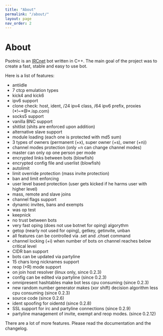 ```yaml
---
title: "About"
permalink: "/about/"
layout: page
nav_order: 2
---
```

# About
Psotnic is an [IRCnet](https://www.ircnet.com/) bot written in C++. The main goal of the project was to create a fast, stable and easy to use bot.

Here is a list of features:

* antiidle
* 7 ctcp emulation types
* kick4 and kick6
* ipv6 support
* clone check: host, ident, /24 ipv4 class, /64 ipv6 prefix, proxies (\*!~\*@\*.isp.com)
* socks5 support
* vanilla BNC support
* shitlist (shits are enforced upon addition)
* alternative slave support
* module loading (each one is protected with md5 sum)
* 3 types of owners (permanent (+x), super owner (+s), owner (+n))
* channel modes protection (only +n can change channel modes)
* master can only op one person per mode
* encrypted links between bots (blowfish)
* encrypted config file and userlist (blowfish)
* autolimit
* limit override protection (mass invite protection)
* ban and limit enforcing
* user level based protection (user gets kicked if he harms user with higher level)
* mass, remote and slave joins
* channel flags support
* dynamic invites, bans and exempts
* was op test
* keepnick
* no trust between bots
* very fast oping (does not use botnet for oping) algorythm
* getop (nearly not used for oping), getkey, getinvite, unban
* all features can be controlled via .set and .chset command
* channel locking (+i) when number of bots on channel reaches below critical level
* CIDR ban support
* bots can be updated via partyline
* 15 chars long nicknames support
* reop (+R) mode support
* on join host resolver (linux only, since 0.2.3)
* config can be edited via partyline (since 0.2.3)
* omnipresent hashtables make bot less cpu consuming (since 0.2.3)
* new random number generator makes (xor shift) decision algorithm less cpu consuming (since 0.2.3)
* source code (since 0.2.6)
* ident spoofing for oidentd (since 0.2.8)
* SSL support for irc and partyline connections (since 0.2.9)
* partyline management of invite, exempt and reop modes. (since 0.2.12)

There are a lot of more features. Please read the documentation and the changelog.
